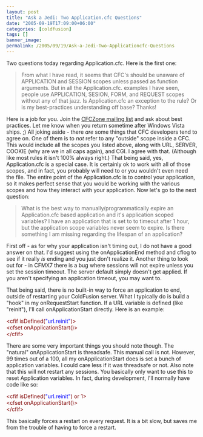 ```yaml
---
layout: post
title: "Ask a Jedi: Two Application.cfc Questions"
date: "2005-09-19T17:09:00+06:00"
categories: [coldfusion]
tags: []
banner_image: 
permalink: /2005/09/19/Ask-a-Jedi-Two-Applicationcfc-Questions
---
```


Two questions today regarding Application.cfc. Here is the first one:

<blockquote>
From what I have read, it seems that CFC's should be unaware of APPLICATION and SESSION scopes unless passed as function arguments. But in all the Application.cfc. examples I have seen, people use APPLICATION, SESION, FORM, and REQUEST scopes without any of that jazz. Is Application.cfc an exception to the rule? Or is my best-practices understanding off base? Thanks!
</blockquote>

Here is a job for you. Join the <a href="http://www.cfczone.org/listserv.cfm">CFCZone mailing list</a> and ask about best practices. Let me know when you return sometime after Windows Vista ships. ;) All joking aside - there <i>are</i> some things that CFC developers tend to agree on. One of them is to <i>not</i> refer to any "outside" scope inside a CFC. This would include all the scopes you listed above, along with URL, SERVER, COOKIE (why are we in all caps again), and CGI. I agree with that. (Although like most rules it isn't 100% always right.) That being said, yes, Application.cfc is a special case. It is certainly ok to work with all of those scopes, and in fact, you probably will need to or you wouldn't even need the file. The entire point of the Application.cfc is to control your application, so it makes perfect sense that you would be working with the various scopes and how they interact with your application. Now let's go to the next question:

<blockquote>
What is the best way to manually/programmatically expire an Application.cfc based application and it's application scoped variables? I have an application that is set to to timeout after 1 hour, but the application scope variables never seem to expire. Is there something I am missing regarding the lifespan of an application?
</blockquote>

First off - as for why your application isn't timing out, I do not have a good answer on that. I'd suggest using the onApplicationEnd method and cflog to see if it really <i>is</i> ending and you just don't realize it. Another thing to look out for - in CFMX7 there is a bug where sessions will not expire unless you set the session timeout. The server default simply doesn't get applied. If you aren't specifying an application timeout, you may want to.

That being said, there is no built-in way to force an application to end, outside of restarting your ColdFusion server. What I typically do is build a "hook" in my onRequestStart function. If a URL variable is defined (like "reinit"), I'll call onApplicationStart directly. Here is an example:

<div class="code"><FONT COLOR=MAROON>&lt;cfif isDefined(<FONT COLOR=BLUE>"url.reinit"</FONT>)&gt;</FONT><br>
  <FONT COLOR=MAROON>&lt;cfset onApplicationStart()&gt;</FONT><br>
<FONT COLOR=MAROON>&lt;/cfif&gt;</FONT></div>

There are some very important things you should note though. The "natural" onApplicationStart is threadsafe. This manual call is not. However, 99 times out of a 100, all my onApplicationStart does is set a bunch of application variables. I could care less if it was threadsafe or not. Also note that this will not restart any sessions. You basically only want to use this to reset Application variables. In fact, during development, I'll normally have code like so:

<div class="code"><FONT COLOR=MAROON>&lt;cfif isDefined(<FONT COLOR=BLUE>"url.reinit"</FONT>) or 1&gt;</FONT><br>
  <FONT COLOR=MAROON>&lt;cfset onApplicationStart()&gt;</FONT><br>
<FONT COLOR=MAROON>&lt;/cfif&gt;</FONT></div>

This basically forces a restart on every request. It is a bit slow, but saves me from the trouble of having to force a restart.